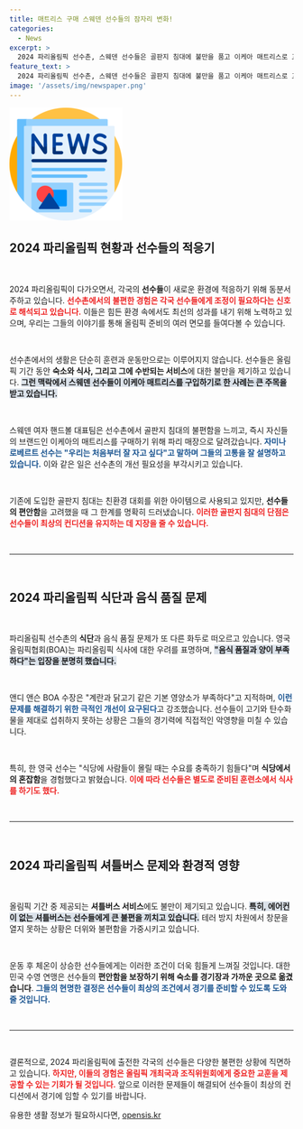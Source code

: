 ```yaml
---
title: 매트리스 구매 스웨덴 선수들의 잠자리 변화!
categories:
  - News
excerpt: >
  2024 파리올림픽 선수촌, 스웨덴 선수들은 골판지 침대에 불만을 품고 이케아 매트리스로 교체! 영국 선수들은 부족한 식단과 셔틀버스의 불편함에 시달리고 있다. 선수들의 고군분투가 펼쳐진다!
feature_text: >
  2024 파리올림픽 선수촌, 스웨덴 선수들은 골판지 침대에 불만을 품고 이케아 매트리스로 교체! 영국 선수들은 부족한 식단과 셔틀버스의 불편함에 시달리고 있다. 선수들의 고군분투가 펼쳐진다!
image: '/assets/img/newspaper.png'
---
```


<p><img src="/assets/img/newspaper.png" alt="kimp 속보" /></p>

<h2 data-ke-size="size26">2024 파리올림픽 현황과 선수들의 적응기</h2>

<p data-ke-size="size16">&nbsp;</p>

<p>2024 파리올림픽이 다가오면서, 각국의 <b>선수들</b>이 새로운 환경에 적응하기 위해 동분서주하고 있습니다. <b><span style="color: #ee2323;">선수촌에서의 불편한 경험은 각국 선수들에게 조정이 필요하다는 신호로 해석되고 있습니다.</span></b> 이들은 힘든 환경 속에서도 최선의 성과를 내기 위해 노력하고 있으며, 우리는 그들의 이야기를 통해 올림픽 준비의 여러 면모를 들여다볼 수 있습니다. </p>

<p data-ke-size="size16">&nbsp;</p>

<p>선수촌에서의 생활은 단순히 훈련과 운동만으로는 이루어지지 않습니다. 선수들은 올림픽 기간 동안 <b>숙소와 식사, 그리고 그에 수반되는 서비스</b>에 대한 불만을 제기하고 있습니다. <b><span style="background-color: #21538527;">그런 맥락에서 스웨덴 선수들이 이케아 매트리스를 구입하기로 한 사례는 큰 주목을 받고 있습니다.</span></b></p>

<p data-ke-size="size16">&nbsp;</p>

<p>스웨덴 여자 핸드볼 대표팀은 선수촌에서 골판지 침대의 불편함을 느끼고, 즉시 자신들의 브랜드인 이케아의 매트리스를 구매하기 위해 파리 매장으로 달려갔습니다. <b><span style="color: #1a5490;">자미나 로베르트 선수는 "우리는 처음부터 잘 자고 싶다"고 말하며 그들의 고통을 잘 설명하고 있습니다.</span></b> 이와 같은 일은 선수촌의 개선 필요성을 부각시키고 있습니다.</p>

<p data-ke-size="size16">&nbsp;</p>

<p>기존에 도입한 골판지 침대는 친환경 대회를 위한 아이템으로 사용되고 있지만, <b>선수들의 편안함</b>을 고려했을 때 그 한계를 명확히 드러냈습니다. <b><span style="color: #ee2323;">이러한 골판지 침대의 단점은 선수들이 최상의 컨디션을 유지하는 데 지장을 줄 수 있습니다.</span></b> </p>

<p data-ke-size="size16">&nbsp;</p>

<hr />

<p data-ke-size="size16">&nbsp;</p>

<h2 data-ke-size="size26">2024 파리올림픽 식단과 음식 품질 문제</h2>

<p data-ke-size="size16">&nbsp;</p>

<p>파리올림픽 선수촌의 <b>식단</b>과 음식 품질 문제가 또 다른 화두로 떠오르고 있습니다. 영국올림픽협회(BOA)는 파리올림픽 식사에 대한 우려를 표명하며, <b><span style="background-color: #21538527;">"음식 품질과 양이 부족하다"는 입장을 분명히 했습니다.</span></b> </p>

<p data-ke-size="size16">&nbsp;</p>

<p>앤디 앤슨 BOA 수장은 "계란과 닭고기 같은 기본 영양소가 부족하다"고 지적하며, <b><span style="color: #1a5490;">이런 문제를 해결하기 위한 극적인 개선이 요구된다</span></b>고 강조했습니다. 선수들이 고기와 탄수화물을 제대로 섭취하지 못하는 상황은 그들의 경기력에 직접적인 악영향을 미칠 수 있습니다.</p>

<p data-ke-size="size16">&nbsp;</p>

<p>특히, 한 영국 선수는 "식당에 사람들이 몰릴 때는 수요를 충족하기 힘들다"며 <b>식당에서의 혼잡함</b>을 경험했다고 밝혔습니다. <b><span style="color: #ee2323;">이에 따라 선수들은 별도로 준비된 훈련소에서 식사를 하기도 했다.</span></b></p>

<p data-ke-size="size16">&nbsp;</p>

<hr />

<p data-ke-size="size16">&nbsp;</p>

<h2 data-ke-size="size26">2024 파리올림픽 셔틀버스 문제와 환경적 영향</h2>

<p data-ke-size="size16">&nbsp;</p>

<p>올림픽 기간 중 제공되는 <b>셔틀버스 서비스</b>에도 불만이 제기되고 있습니다. <b><span style="background-color: #21538527;">특히, 에어컨이 없는 셔틀버스는 선수들에게 큰 불편을 끼치고 있습니다.</span></b> 테러 방지 차원에서 창문을 열지 못하는 상황은 더위와 불편함을 가중시키고 있습니다.</p>

<p data-ke-size="size16">&nbsp;</p>

<p>운동 후 체온이 상승한 선수들에게는 이러한 조건이 더욱 힘들게 느껴질 것입니다. 대한민국 수영 연맹은 선수들의 <b>편안함을 보장하기 위해 숙소를 경기장과 가까운 곳으로 옮겼습니다</b>. <b><span style="color: #1a5490;">그들의 현명한 결정은 선수들이 최상의 조건에서 경기를 준비할 수 있도록 도와줄 것입니다.</span></b></p>

<p data-ke-size="size16">&nbsp;</p>

<hr />

<p data-ke-size="size16">&nbsp;</p>

<p>결론적으로, 2024 파리올림픽에 출전한 각국의 선수들은 다양한 불편한 상황에 직면하고 있습니다. <b><span style="color: #ee2323;">하지만, 이들의 경험은 올림픽 개최국과 조직위원회에게 중요한 교훈을 제공할 수 있는 기회가 될 것입니다.</span></b> 앞으로 이러한 문제들이 해결되어 선수들이 최상의 컨디션에서 경기에 임할 수 있기를 바랍니다.</p>
유용한 생활 정보가 필요하시다면, <a href="https://opensis.kr" rel="dofollow">opensis.kr</a>


